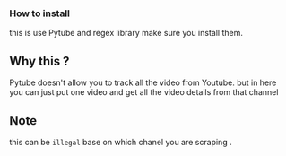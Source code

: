 ### How to install
this is use Pytube and regex library make sure you install them.
## Why this ?
Pytube doesn't allow you to track all the video from Youtube. but in here you can just put one video and get all the video details from that channel
## Note
this can be ```illegal``` base on which chanel you are scraping .
 